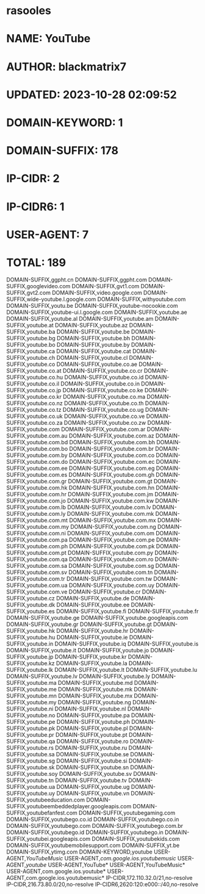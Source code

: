 # rasooles
# NAME: YouTube
# AUTHOR: blackmatrix7
# UPDATED: 2023-10-28 02:09:52
# DOMAIN-KEYWORD: 1
# DOMAIN-SUFFIX: 178
# IP-CIDR: 2
# IP-CIDR6: 1
# USER-AGENT: 7
# TOTAL: 189
DOMAIN-SUFFIX,ggpht.cn
DOMAIN-SUFFIX,ggpht.com
DOMAIN-SUFFIX,googlevideo.com
DOMAIN-SUFFIX,gvt1.com
DOMAIN-SUFFIX,gvt2.com
DOMAIN-SUFFIX,video.google.com
DOMAIN-SUFFIX,wide-youtube.l.google.com
DOMAIN-SUFFIX,withyoutube.com
DOMAIN-SUFFIX,youtu.be
DOMAIN-SUFFIX,youtube-nocookie.com
DOMAIN-SUFFIX,youtube-ui.l.google.com
DOMAIN-SUFFIX,youtube.ae
DOMAIN-SUFFIX,youtube.al
DOMAIN-SUFFIX,youtube.am
DOMAIN-SUFFIX,youtube.at
DOMAIN-SUFFIX,youtube.az
DOMAIN-SUFFIX,youtube.ba
DOMAIN-SUFFIX,youtube.be
DOMAIN-SUFFIX,youtube.bg
DOMAIN-SUFFIX,youtube.bh
DOMAIN-SUFFIX,youtube.bo
DOMAIN-SUFFIX,youtube.by
DOMAIN-SUFFIX,youtube.ca
DOMAIN-SUFFIX,youtube.cat
DOMAIN-SUFFIX,youtube.ch
DOMAIN-SUFFIX,youtube.cl
DOMAIN-SUFFIX,youtube.co
DOMAIN-SUFFIX,youtube.co.ae
DOMAIN-SUFFIX,youtube.co.at
DOMAIN-SUFFIX,youtube.co.cr
DOMAIN-SUFFIX,youtube.co.hu
DOMAIN-SUFFIX,youtube.co.id
DOMAIN-SUFFIX,youtube.co.il
DOMAIN-SUFFIX,youtube.co.in
DOMAIN-SUFFIX,youtube.co.jp
DOMAIN-SUFFIX,youtube.co.ke
DOMAIN-SUFFIX,youtube.co.kr
DOMAIN-SUFFIX,youtube.co.ma
DOMAIN-SUFFIX,youtube.co.nz
DOMAIN-SUFFIX,youtube.co.th
DOMAIN-SUFFIX,youtube.co.tz
DOMAIN-SUFFIX,youtube.co.ug
DOMAIN-SUFFIX,youtube.co.uk
DOMAIN-SUFFIX,youtube.co.ve
DOMAIN-SUFFIX,youtube.co.za
DOMAIN-SUFFIX,youtube.co.zw
DOMAIN-SUFFIX,youtube.com
DOMAIN-SUFFIX,youtube.com.ar
DOMAIN-SUFFIX,youtube.com.au
DOMAIN-SUFFIX,youtube.com.az
DOMAIN-SUFFIX,youtube.com.bd
DOMAIN-SUFFIX,youtube.com.bh
DOMAIN-SUFFIX,youtube.com.bo
DOMAIN-SUFFIX,youtube.com.br
DOMAIN-SUFFIX,youtube.com.by
DOMAIN-SUFFIX,youtube.com.co
DOMAIN-SUFFIX,youtube.com.do
DOMAIN-SUFFIX,youtube.com.ec
DOMAIN-SUFFIX,youtube.com.ee
DOMAIN-SUFFIX,youtube.com.eg
DOMAIN-SUFFIX,youtube.com.es
DOMAIN-SUFFIX,youtube.com.gh
DOMAIN-SUFFIX,youtube.com.gr
DOMAIN-SUFFIX,youtube.com.gt
DOMAIN-SUFFIX,youtube.com.hk
DOMAIN-SUFFIX,youtube.com.hn
DOMAIN-SUFFIX,youtube.com.hr
DOMAIN-SUFFIX,youtube.com.jm
DOMAIN-SUFFIX,youtube.com.jo
DOMAIN-SUFFIX,youtube.com.kw
DOMAIN-SUFFIX,youtube.com.lb
DOMAIN-SUFFIX,youtube.com.lv
DOMAIN-SUFFIX,youtube.com.ly
DOMAIN-SUFFIX,youtube.com.mk
DOMAIN-SUFFIX,youtube.com.mt
DOMAIN-SUFFIX,youtube.com.mx
DOMAIN-SUFFIX,youtube.com.my
DOMAIN-SUFFIX,youtube.com.ng
DOMAIN-SUFFIX,youtube.com.ni
DOMAIN-SUFFIX,youtube.com.om
DOMAIN-SUFFIX,youtube.com.pa
DOMAIN-SUFFIX,youtube.com.pe
DOMAIN-SUFFIX,youtube.com.ph
DOMAIN-SUFFIX,youtube.com.pk
DOMAIN-SUFFIX,youtube.com.pt
DOMAIN-SUFFIX,youtube.com.py
DOMAIN-SUFFIX,youtube.com.qa
DOMAIN-SUFFIX,youtube.com.ro
DOMAIN-SUFFIX,youtube.com.sa
DOMAIN-SUFFIX,youtube.com.sg
DOMAIN-SUFFIX,youtube.com.sv
DOMAIN-SUFFIX,youtube.com.tn
DOMAIN-SUFFIX,youtube.com.tr
DOMAIN-SUFFIX,youtube.com.tw
DOMAIN-SUFFIX,youtube.com.ua
DOMAIN-SUFFIX,youtube.com.uy
DOMAIN-SUFFIX,youtube.com.ve
DOMAIN-SUFFIX,youtube.cr
DOMAIN-SUFFIX,youtube.cz
DOMAIN-SUFFIX,youtube.de
DOMAIN-SUFFIX,youtube.dk
DOMAIN-SUFFIX,youtube.ee
DOMAIN-SUFFIX,youtube.es
DOMAIN-SUFFIX,youtube.fi
DOMAIN-SUFFIX,youtube.fr
DOMAIN-SUFFIX,youtube.ge
DOMAIN-SUFFIX,youtube.googleapis.com
DOMAIN-SUFFIX,youtube.gr
DOMAIN-SUFFIX,youtube.gt
DOMAIN-SUFFIX,youtube.hk
DOMAIN-SUFFIX,youtube.hr
DOMAIN-SUFFIX,youtube.hu
DOMAIN-SUFFIX,youtube.ie
DOMAIN-SUFFIX,youtube.in
DOMAIN-SUFFIX,youtube.iq
DOMAIN-SUFFIX,youtube.is
DOMAIN-SUFFIX,youtube.it
DOMAIN-SUFFIX,youtube.jo
DOMAIN-SUFFIX,youtube.jp
DOMAIN-SUFFIX,youtube.kr
DOMAIN-SUFFIX,youtube.kz
DOMAIN-SUFFIX,youtube.la
DOMAIN-SUFFIX,youtube.lk
DOMAIN-SUFFIX,youtube.lt
DOMAIN-SUFFIX,youtube.lu
DOMAIN-SUFFIX,youtube.lv
DOMAIN-SUFFIX,youtube.ly
DOMAIN-SUFFIX,youtube.ma
DOMAIN-SUFFIX,youtube.md
DOMAIN-SUFFIX,youtube.me
DOMAIN-SUFFIX,youtube.mk
DOMAIN-SUFFIX,youtube.mn
DOMAIN-SUFFIX,youtube.mx
DOMAIN-SUFFIX,youtube.my
DOMAIN-SUFFIX,youtube.ng
DOMAIN-SUFFIX,youtube.ni
DOMAIN-SUFFIX,youtube.nl
DOMAIN-SUFFIX,youtube.no
DOMAIN-SUFFIX,youtube.pa
DOMAIN-SUFFIX,youtube.pe
DOMAIN-SUFFIX,youtube.ph
DOMAIN-SUFFIX,youtube.pk
DOMAIN-SUFFIX,youtube.pl
DOMAIN-SUFFIX,youtube.pr
DOMAIN-SUFFIX,youtube.pt
DOMAIN-SUFFIX,youtube.qa
DOMAIN-SUFFIX,youtube.ro
DOMAIN-SUFFIX,youtube.rs
DOMAIN-SUFFIX,youtube.ru
DOMAIN-SUFFIX,youtube.sa
DOMAIN-SUFFIX,youtube.se
DOMAIN-SUFFIX,youtube.sg
DOMAIN-SUFFIX,youtube.si
DOMAIN-SUFFIX,youtube.sk
DOMAIN-SUFFIX,youtube.sn
DOMAIN-SUFFIX,youtube.soy
DOMAIN-SUFFIX,youtube.sv
DOMAIN-SUFFIX,youtube.tn
DOMAIN-SUFFIX,youtube.tv
DOMAIN-SUFFIX,youtube.ua
DOMAIN-SUFFIX,youtube.ug
DOMAIN-SUFFIX,youtube.uy
DOMAIN-SUFFIX,youtube.vn
DOMAIN-SUFFIX,youtubeeducation.com
DOMAIN-SUFFIX,youtubeembeddedplayer.googleapis.com
DOMAIN-SUFFIX,youtubefanfest.com
DOMAIN-SUFFIX,youtubegaming.com
DOMAIN-SUFFIX,youtubego.co.id
DOMAIN-SUFFIX,youtubego.co.in
DOMAIN-SUFFIX,youtubego.com
DOMAIN-SUFFIX,youtubego.com.br
DOMAIN-SUFFIX,youtubego.id
DOMAIN-SUFFIX,youtubego.in
DOMAIN-SUFFIX,youtubei.googleapis.com
DOMAIN-SUFFIX,youtubekids.com
DOMAIN-SUFFIX,youtubemobilesupport.com
DOMAIN-SUFFIX,yt.be
DOMAIN-SUFFIX,ytimg.com
DOMAIN-KEYWORD,youtube
USER-AGENT,*YouTubeMusic*
USER-AGENT,*com.google.ios.youtubemusic*
USER-AGENT,*youtube*
USER-AGENT,YouTube*
USER-AGENT,YouTubeMusic*
USER-AGENT,com.google.ios.youtube*
USER-AGENT,com.google.ios.youtubemusic*
IP-CIDR,172.110.32.0/21,no-resolve
IP-CIDR,216.73.80.0/20,no-resolve
IP-CIDR6,2620:120:e000::/40,no-resolve